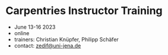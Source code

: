 # Carpentries Instructor Training

- June 13-16 2023
- online
- trainers: Christian Knüpfer, Philipp Schäfer
- contact: zedif@uni-jena.de
